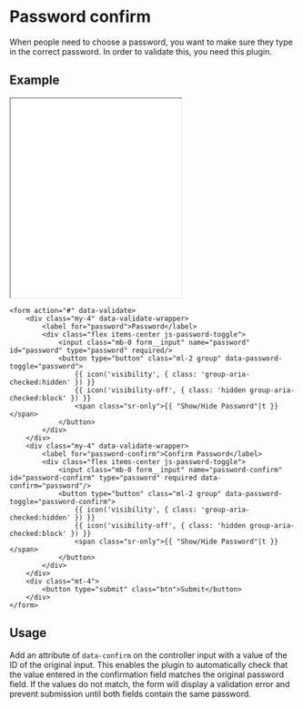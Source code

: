 # Password confirm

When people need to choose a password, you want to make sure they type in the correct password. In order to validate this, you need this plugin.

## Example

<iframe src="../examples/password_confirm.html" height="350"></iframe>

```twig
<form action="#" data-validate>
    <div class="my-4" data-validate-wrapper>
        <label for="password">Password</label>
        <div class="flex items-center js-password-toggle">
            <input class="mb-0 form__input" name="password" id="password" type="password" required/>
            <button type="button" class="ml-2 group" data-password-toggle="password">
                {{ icon('visibility', { class: 'group-aria-checked:hidden' }) }}
                {{ icon('visibility-off', { class: 'hidden group-aria-checked:block' }) }}
                <span class="sr-only">{{ "Show/Hide Password"|t }}</span>
            </button>
        </div>
    </div>
    <div class="my-4" data-validate-wrapper>
        <label for="password-confirm">Confirm Password</label>
        <div class="flex items-center js-password-toggle">
            <input class="mb-0 form__input" name="password-confirm" id="password-confirm" type="password" required data-confirm="password"/>
            <button type="button" class="ml-2 group" data-password-toggle="password-confirm">
                {{ icon('visibility', { class: 'group-aria-checked:hidden' }) }}
                {{ icon('visibility-off', { class: 'hidden group-aria-checked:block' }) }}
                <span class="sr-only">{{ "Show/Hide Password"|t }}</span>
            </button>
        </div>
    </div>
    <div class="mt-4">
        <button type="submit" class="btn">Submit</button>
    </div>
</form>
```

## Usage

Add an attribute of `data-confirm` on the controller input with a value of the ID of the original input. This enables the plugin to automatically check that the value entered in the confirmation field matches the original password field. If the values do not match, the form will display a validation error and prevent submission until both fields contain the same password.
